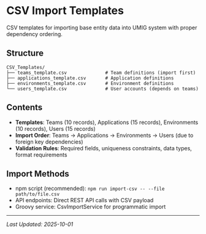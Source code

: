 # CSV Import Templates

CSV templates for importing base entity data into UMIG system with proper dependency ordering.

## Structure

```
CSV_Templates/
├── teams_template.csv              # Team definitions (import first)
├── applications_template.csv       # Application definitions
├── environments_template.csv       # Environment definitions
└── users_template.csv              # User accounts (depends on teams)
```

## Contents

- **Templates**: Teams (10 records), Applications (15 records), Environments (10 records), Users (15 records)
- **Import Order**: Teams → Applications → Environments → Users (due to foreign key dependencies)
- **Validation Rules**: Required fields, uniqueness constraints, data types, format requirements

## Import Methods

- npm script (recommended): `npm run import-csv -- --file path/to/file.csv`
- API endpoints: Direct REST API calls with CSV payload
- Groovy service: CsvImportService for programmatic import

---

_Last Updated: 2025-10-01_
